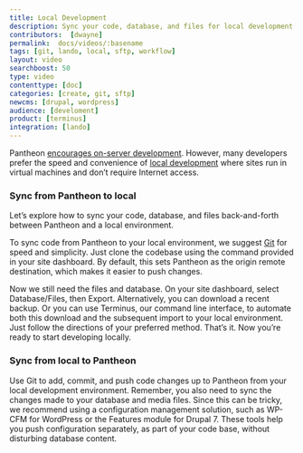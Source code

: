 ```yaml
---
title: Local Development
description: Sync your code, database, and files for local development.
contributors:  [dwayne]
permalink:  docs/videos/:basename
tags: [git, lando, local, sftp, workflow]
layout: video
searchboost: 50
type: video
contenttype: [doc]
categories: [create, git, sftp]
newcms: [drupal, wordpress]
audience: [develoment]
product: [terminus]
integration: [lando]
---
```


<Youtube src="z01vIuB3kRg" title="Local Development" />

<Partial file="deprecate-kalabox.md" />

Pantheon [encourages on-server development](/guides/support/#local-development). However, many developers prefer the speed and convenience of [local development](/guides/local-development) where sites run in virtual machines and don’t require Internet access.

### Sync from Pantheon to local

Let’s explore how to sync your code, database, and files back-and-forth between Pantheon and a local environment.

To sync code from Pantheon to your local environment, we suggest [Git](/guides/git/git-config) for speed and simplicity. Just clone the codebase using the command provided in your site dashboard. By default, this sets Pantheon as the origin remote destination, which makes it easier to push changes.

Now we still need the files and database. On your site dashboard, select Database/Files, then Export. Alternatively, you can download a recent backup. Or you can use Terminus, our command line interface, to automate both this download and the subsequent import to your local environment. Just follow the directions of your preferred method. That’s it. Now you’re ready to start developing locally.

### Sync from local to Pantheon

Use Git to add, commit, and push code changes up to Pantheon from your local development environment. Remember, you also need to sync the changes made to your database and media files. Since this can be tricky, we recommend using a configuration management solution, such as WP-CFM for WordPress or the Features module for Drupal 7. These tools help you push configuration separately, as part of your code base, without disturbing database content.

